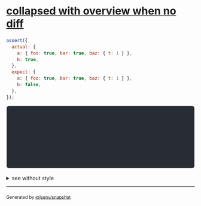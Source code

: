 # [collapsed with overview when no diff](../../object.test.js#L387)

```js
assert({
  actual: {
    a: { foo: true, bar: true, baz: { t: 1 } },
    b: true,
  },
  expect: {
    a: { foo: true, bar: true, baz: { t: 1 } },
    b: false,
  },
});
```

![img](throw.svg)

<details>
  <summary>see without style</summary>

```console
AssertionError: actual and expect are different

actual: {
  a: { foo: true, bar: true, baz: { t: 1 } },
  b: true,
}
expect: {
  a: { foo: true, bar: true, baz: { t: 1 } },
  b: false,
}
```

</details>


---

<sub>
  Generated by <a href="https://github.com/jsenv/core/tree/main/packages/tooling/snapshot">@jsenv/snapshot</a>
</sub>
